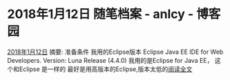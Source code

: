 
# 2018年1月12日 随笔档案 - anlcy - 博客园






[2018年1月12日](https://www.cnblogs.com/camilla/archive/2018/01/12.html)
摘要: 准备条件 我用的Eclipse版本 Eclipse Java EE IDE for Web Developers. Version: Luna Release (4.4.0) 我用的是Eclipse for Java EE， 这个和Eclipse 是一样的 最好是用高版本的Eclipse,版本太低的[阅读全文](https://www.cnblogs.com/camilla/p/8275444.html)

